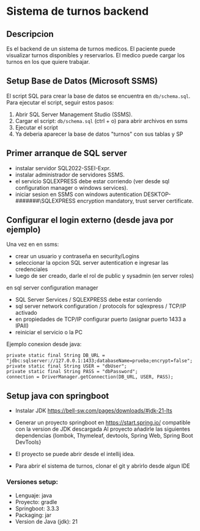 # Sistema de turnos backend

## Descripcion

Es el backend de un sistema de turnos medicos. El paciente puede visualizar turnos disponibles y reservarlos. El medico puede cargar los turnos en los que quiere trabajar.

## Setup Base de Datos (Microsoft SSMS)

El script SQL para crear la base de datos se encuentra en `db/schema.sql`. Para ejecutar el script, seguir estos pasos:

1. Abrir SQL Server Management Studio (SSMS).
2. Cargar el script: `db/schema.sql` (ctrl + o) para abrir archivos en ssms
3. Ejecutar el script
4. Ya deberia aparecer la base de datos "turnos" con sus tablas y SP

## Primer arranque de SQL server

- instalar servidor SQL2022-SSEI-Expr.
- instalar administrador de servidores SSMS.
- el servicio SQLEXPRESS debe estar corriendo (ver desde sql configuration manager o windows services).
- iniciar sesion en SSMS con windows autentication DESKTOP-#######\SQLEXPRESS encryption mandatory, trust server certificate.

## Configurar el login externo (desde java por ejemplo)
Una vez en en ssms:
- crear un usuario y contraseña en security/Logins
- seleccionar la opcion SQL server autentication e ingresar las credenciales
- luego de ser creado, darle el rol de public y sysadmin (en server roles)

en sql server configuration manager
-  SQL Server Services /  SQLEXPRESS debe estar corriendo
-  sql server network configuration / protocols for sqlexpress / TCP/IP activado
-  en propiedades de TCP/IP configurar puerto (asignar puerto 1433 a IPAII)
-  reiniciar el servicio o la PC

Ejemplo conexion desde java:

    private static final String DB_URL = "jdbc:sqlserver://127.0.0.1:1433;databaseName=prueba;encrypt=false";
    private static final String USER = "dbUser";
    private static final String PASS = "dbPassword";
    connection = DriverManager.getConnection(DB_URL, USER, PASS); 

## Setup java con springboot

- Instalar JDK https://bell-sw.com/pages/downloads/#jdk-21-lts

- Generar un proyecto springboot en https://start.spring.io/ compatible con la version de JDK descargada
Al proyecto añadirle las siguientes dependencias
{lombok, Thymeleaf, devtools, Spring Web, Spring Boot DevTools}

- El proyecto se puede abrir desde el intellij idea.

- Para abrir el sistema de turnos, clonar el git y abrirlo desde algun IDE
   
### Versiones setup:

- Lenguaje: java
- Proyecto: gradle
- Springboot: 3.3.3
- Packaging: jar
- Version de Java (jdk): 21
